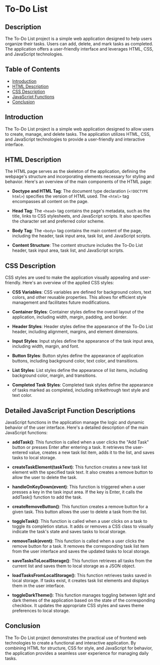 # To-Do List

## Description

The To-Do List project is a simple web application designed to help users organize their tasks. Users can add, delete, and mark tasks as completed. The application offers a user-friendly interface and leverages HTML, CSS, and JavaScript technologies.

## Table of Contents

- [Introduction](#introduction)
- [HTML Description](#html-description)
- [CSS Description](#css-description)
- [JavaScript Functions](#javascript-functions)
- [Conclusion](#conclusion)

## Introduction

The To-Do List project is a simple web application designed to allow users to create, manage, and delete tasks. The application utilizes HTML, CSS, and JavaScript technologies to provide a user-friendly and interactive interface.

## HTML Description

The HTML page serves as the skeleton of the application, defining the webpage's structure and incorporating elements necessary for styling and behavior. Here's an overview of the main components of the HTML page:

- **Doctype and HTML Tag**: The document type declaration (`<!DOCTYPE html>`) specifies the version of HTML used. The `<html>` tag encompasses all content on the page.

- **Head Tag**: The `<head>` tag contains the page's metadata, such as the title, links to CSS stylesheets, and JavaScript scripts. It also specifies the character set and preferred color scheme.

- **Body Tag**: The `<body>` tag contains the main content of the page, including the header, task input area, task list, and JavaScript scripts.

- **Content Structure**: The content structure includes the To-Do List header, task input area, task list, and JavaScript scripts.

## CSS Description

CSS styles are used to make the application visually appealing and user-friendly. Here's an overview of the applied CSS styles:

- **CSS Variables**: CSS variables are defined for background colors, text colors, and other reusable properties. This allows for efficient style management and facilitates future modifications.

- **Container Styles**: Container styles define the overall layout of the application, including width, margin, padding, and border.

- **Header Styles**: Header styles define the appearance of the To-Do List header, including alignment, margins, and element dimensions.

- **Input Styles**: Input styles define the appearance of the task input area, including width, margin, and font.

- **Button Styles**: Button styles define the appearance of application buttons, including background color, text color, and transitions.

- **List Styles**: List styles define the appearance of list items, including background color, margin, and transitions.

- **Completed Task Styles**: Completed task styles define the appearance of tasks marked as completed, including strikethrough text style and text color.

## Detailed JavaScript Function Descriptions

JavaScript functions in the application manage the logic and dynamic behavior of the user interface. Here's a detailed description of the main JavaScript functions:

- **addTask()**: This function is called when a user clicks the "Add Task" button or presses Enter after entering a task. It retrieves the user-entered value, creates a new task list item, adds it to the list, and saves tasks to local storage.

- **createTaskElement(taskText)**: This function creates a new task list element with the specified task text. It also creates a remove button to allow the user to delete the task.

- **handleOnKeyDown(event)**: This function is triggered when a user presses a key in the task input area. If the key is Enter, it calls the addTask() function to add the task.

- **createRemoveButton()**: This function creates a remove button for a given task. This button allows the user to delete a task from the list.

- **toggleTask()**: This function is called when a user clicks on a task to toggle its completion status. It adds or removes a CSS class to visually indicate the task's state and saves tasks to local storage.

- **removeTask(event)**: This function is called when a user clicks the remove button for a task. It removes the corresponding task list item from the user interface and saves the updated tasks to local storage.

- **saveTasksToLocalStorage()**: This function retrieves all tasks from the current list and saves them to local storage as a JSON object.

- **loadTasksFromLocalStorage()**: This function retrieves tasks saved in local storage. If tasks exist, it creates task list elements and displays them in the user interface.

- **toggleDarkTheme()**: This function manages toggling between light and dark themes of the application based on the state of the corresponding checkbox. It updates the appropriate CSS styles and saves theme preferences to local storage.

## Conclusion

The To-Do List project demonstrates the practical use of frontend web technologies to create a functional and interactive application. By combining HTML for structure, CSS for style, and JavaScript for behavior, the application provides a seamless user experience for managing daily tasks.
